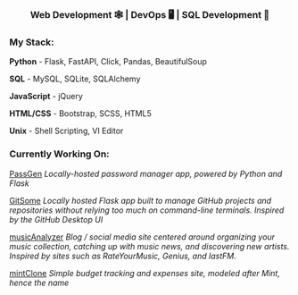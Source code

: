 <h3 align="center">Web Development 🕸 | DevOps 🖥 | SQL Development 🔐 </h3>

### My Stack:

**Python** - Flask, FastAPI, Click, Pandas, BeautifulSoup

**SQL** - MySQL, SQLite, SQLAlchemy

**JavaScript** - jQuery

**HTML/CSS** - Bootstrap, SCSS, HTML5

**Unix** - Shell Scripting, VI Editor

### Currently Working On:

[PassGen](https://github.com/misterrager8/PassGen)
*Locally-hosted password manager app, powered by Python and Flask*

[GitSome](https://github.com/misterrager8/Git-Some)
*Locally hosted Flask app built to manage GitHub projects and repositories without relying too much on command-line terminals. Inspired by the GitHub Desktop UI*

[musicAnalyzer](https://github.com/misterrager8/musicAnalyzer)
*Blog / social media site centered around organizing your music collection, catching up with music news, and discovering new artists. Inspired by sites such as RateYourMusic, Genius, and lastFM.*

[mintClone](https://github.com/misterrager8/mintClone)
*Simple budget tracking and expenses site, modeled after Mint, hence the name*
